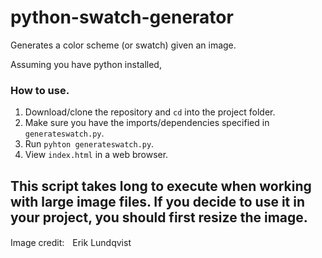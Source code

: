 # python-swatch-generator
Generates a color scheme (or swatch) given an image.

Assuming you have python installed,

### How to use.

1. Download/clone the repository and `cd` into the project folder.
2. Make sure you have the imports/dependencies specified in `generateswatch.py`.
3. Run `pyhton generateswatch.py`.
5. View `index.html` in a web browser.

This script takes long to execute when working with large image files. If you decide to use it in your project, you should first resize the image.
---
Image credit:
[<span style="display:inline-block;padding:2px 3px;"></span><span style="display:inline-block;padding:2px 3px;">Erik Lundqvist</span>](http://unsplash.com/@erik_lundqvist?utm_campaign=photographer-credit "Erik Lundqvist on Unsplash.com")
